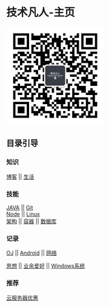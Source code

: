 # 技术凡人-主页

![logo](./public/weixinqr.jpg)

## 目录引导

### 知识

[博客](./Blog/index.md) || [生活](./Life/index.md)

### 技能

[JAVA](./Java/index.md) || [Git](./Git/index.md)  
[Node](./Node/index.md) || [Linux](./Linux/index.md)  
[架构](./Arch/index.md) ||   [容器](./Continer/index.md)  ||  [数据库](./DataBase/index.md)  
### 记录

[OJ](./OJ/index.md) ||
[Android](./Android/index.md)  || [网络](./NetWork/index.md)

[思想](./Political/index.md) || 
[业余爱好](./Amateur/index.md) || [Windows系统](./Windows/index.md)

### 推荐

[云服务器优惠](./AFFMAN/index.md)